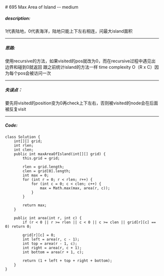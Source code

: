 \# 695 Max Area of Island -- medium
##### description:
1代表陆地，0代表海洋，陆地只能上下左右相连，问最大island面积
****************
##### 思路:
使用recursive的方法，如果visited的pos就改为0，而在recursive过程中遇见出边界和碰到0就返回
跟之前统计island的方法一样
time complexity O（R x C）因为每个pos会被访问一次
**********
##### 失误点：
要先将visited的position变为0再check上下左右，否则被visited的node会在后面被反复visit
********
##### Code:
```
class Solution {
    int[][] grid;
    int rlen;
    int clen;
    public int maxAreaOfIsland(int[][] grid) {
        this.grid = grid;

        rlen = grid.length;
        clen = grid[0].length;
        int max = 0;
        for (int r = 0; r < rlen; r++) {
            for (int c = 0; c < clen; c++) {
                max = Math.max(max, area(r, c));
            }
        }

        return max;
    }

    public int area(int r, int c) {
        if (r < 0 || r >= rlen || c < 0 || c >= clen || grid[r][c] == 0) return 0;

        grid[r][c] = 0;
        int left = area(r, c - 1);
        int top = area(r - 1, c);
        int right = area(r, c + 1);
        int bottom = area(r + 1, c);

        return (1 + left + top + right + bottom);
    }
}
```
